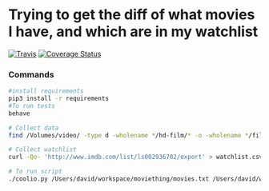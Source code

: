 # Trying to get the diff of what movies I have, and which are in my watchlist

<a href="https://travis-ci.org/seppaleinen/moviething"><img src="https://travis-ci.org/seppaleinen/moviething.svg?branch=master" alt="Travis" /></a>
<a href='https://coveralls.io/github/seppaleinen/moviething?branch=master'><img src='https://coveralls.io/repos/github/seppaleinen/moviething/badge.svg?branch=master' alt='Coverage Status' /></a>


### Commands

```bash
#install requirements
pip3 install -r requirements
#To run tests
behave

# Collect data
find /Volumes/video/ -type d -wholename */hd-film/* -o -wholename */film/* -type d | grep -v 'Recycle' | sort > movies.txt

# Collect watchlist
curl -Qo- 'http://www.imdb.com/list/ls002936702/export' > watchlist.csv

# To run script
./coolio.py /Users/david/workspace/moviething/movies.txt /Users/david/workspace/moviething/watchlist.csv 
```